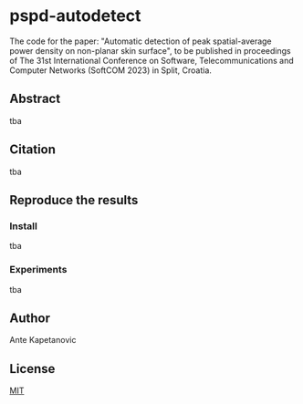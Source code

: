 # pspd-autodetect

The code for the paper: "Automatic detection of peak spatial-average power density on non-planar skin surface", to be published in proceedings of The 31st International Conference on Software, Telecommunications and Computer Networks (SoftCOM 2023) in Split, Croatia.

## Abstract

tba

## Citation

tba

## Reproduce the results

### Install
tba

### Experiments
tba

## Author

Ante Kapetanovic

## License

[MIT](https://github.com/akapet00/pspd-autodetect/blob/main/LICENSE)
